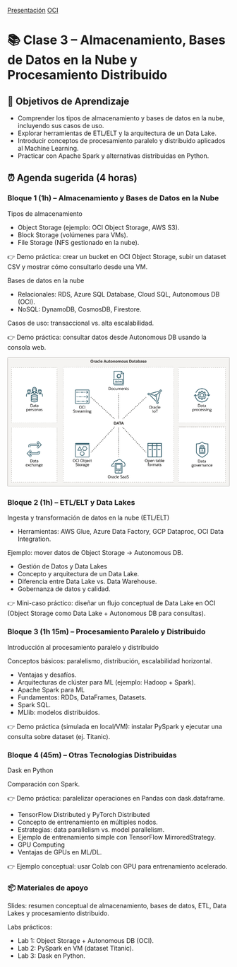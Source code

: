 [Presentación](https://gamma.app/docs/Almacenamiento-Bases-de-Datos-en-la-Nube-y-Procesamiento-Distribu-8z6ovw4gmvoqmv4?mode=doc)
[OCI](https://www.oracle.com/cloud/sign-in.html?redirect_uri=https%3A%2F%2Fcloud.oracle.com%2Ffunctions%2Fapps)

# 📚 Clase 3 – Almacenamiento, Bases de Datos en la Nube y Procesamiento Distribuido
## 🎯 Objetivos de Aprendizaje
- Comprender los tipos de almacenamiento y bases de datos en la nube, incluyendo sus casos de uso.
- Explorar herramientas de ETL/ELT y la arquitectura de un Data Lake.
- Introducir conceptos de procesamiento paralelo y distribuido aplicados al Machine Learning.
- Practicar con Apache Spark y alternativas distribuidas en Python.
## ⏰ Agenda sugerida (4 horas)
### Bloque 1 (1h) – Almacenamiento y Bases de Datos en la Nube
Tipos de almacenamiento
- Object Storage (ejemplo: OCI Object Storage, AWS S3).
- Block Storage (volúmenes para VMs).
- File Storage (NFS gestionado en la nube).

👉 Demo práctica: crear un bucket en OCI Object Storage, subir un dataset CSV y mostrar cómo consultarlo desde una VM.

Bases de datos en la nube
- Relacionales: RDS, Azure SQL Database, Cloud SQL, Autonomous DB (OCI).
- NoSQL: DynamoDB, CosmosDB, Firestore.

Casos de uso: transaccional vs. alta escalabilidad.

👉 Demo práctica: consultar datos desde Autonomous DB usando la consola web.

![Oracle Autonomous Database](image/c3/1759154824800.png)
### Bloque 2 (1h) – ETL/ELT y Data Lakes
Ingesta y transformación de datos en la nube (ETL/ELT)

- Herramientas: AWS Glue, Azure Data Factory, GCP Dataproc, OCI Data Integration.

Ejemplo: mover datos de Object Storage → Autonomous DB.

- Gestión de Datos y Data Lakes
- Concepto y arquitectura de un Data Lake.
- Diferencia entre Data Lake vs. Data Warehouse.
- Gobernanza de datos y calidad.

👉 Mini-caso práctico: diseñar un flujo conceptual de Data Lake en OCI (Object Storage como Data Lake + Autonomous DB para consultas).
### Bloque 3 (1h 15m) – Procesamiento Paralelo y Distribuido
Introducción al procesamiento paralelo y distribuido

Conceptos básicos: paralelismo, distribución, escalabilidad horizontal.

- Ventajas y desafíos.
- Arquitecturas de clúster para ML (ejemplo: Hadoop + Spark).
- Apache Spark para ML
- Fundamentos: RDDs, DataFrames, Datasets.
- Spark SQL.
- MLlib: modelos distribuidos.

👉 Demo práctica (simulada en local/VM): instalar PySpark y ejecutar una consulta sobre dataset (ej. Titanic).
### Bloque 4 (45m) – Otras Tecnologías Distribuidas
Dask en Python

Comparación con Spark.

👉 Demo práctica: paralelizar operaciones en Pandas con dask.dataframe.

- TensorFlow Distributed y PyTorch Distributed
- Concepto de entrenamiento en múltiples nodos.
- Estrategias: data parallelism vs. model parallelism.
- Ejemplo de entrenamiento simple con TensorFlow MirroredStrategy.
- GPU Computing
- Ventajas de GPUs en ML/DL.

👉 Ejemplo conceptual: usar Colab con GPU para entrenamiento acelerado.
### 📦 Materiales de apoyo
Slides: resumen conceptual de almacenamiento, bases de datos, ETL, Data Lakes y procesamiento distribuido.

Labs prácticos:
- Lab 1: Object Storage + Autonomous DB (OCI).
- Lab 2: PySpark en VM (dataset Titanic).
- Lab 3: Dask en Python.